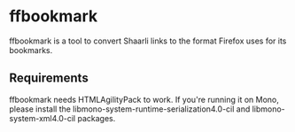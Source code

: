 # ffbookmark
ffbookmark is a tool to convert Shaarli links to the format Firefox uses for its bookmarks.

## Requirements
ffbookmark needs HTMLAgilityPack to work. 
If you're running it on Mono, please install the libmono-system-runtime-serialization4.0-cil and libmono-system-xml4.0-cil packages.